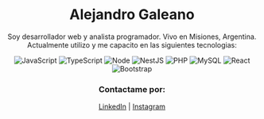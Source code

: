 
<h1 align="center">Alejandro Galeano</h1>

<div align="center">
<p>Soy desarrollador web y analista programador. Vivo en Misiones, Argentina. Actualmente utilizo y me capacito en las siguientes tecnologias: </p> 

![JavaScript](https://img.shields.io/badge/-JavaScript-F7DF1E?logo=javascript&style=for-the-badge&logoColor=black)
![TypeScript](https://img.shields.io/badge/-TypeScript-FFFFFF?logo=typescript&style=for-the-badge&logoColor=whitek)
![Node](https://img.shields.io/badge/-NodeJS-39933fb?logo=node.js&style=for-the-badge&logoColor=black)
![NestJS](https://img.shields.io/badge/-NestJS-CB3234?logo=nestjs&style=for-the-badge&logoColor=whitek)
![PHP](https://img.shields.io/badge/-php-777BB4?logo=php&style=for-the-badge&logoColor=white)
![MySQL](https://img.shields.io/badge/-MySQL-4479A1?logo=MySQL&style=for-the-badge&logoColor=white)
![React](https://img.shields.io/badge/-React-%2357d8fb?logo=react&style=for-the-badge&logoColor=white)
![Bootstrap](https://img.shields.io/badge/-Bootstrap-563D7C?logo=bootstrap&style=for-the-badge&logoColor=white)



### Contactame por:
[LinkedIn](https://github.com/AG350) | 
[Instagram](https://www.instagram.com/ale.gale/)

</div>




<!--
**AG350/AG350** is a ✨ _special_ ✨ repository because its `README.md` (this file) appears on your GitHub profile.

Here are some ideas to get you started:

- 🔭 I’m currently working on ...
- 🌱 I’m currently learning ...
- 👯 I’m looking to collaborate on ...
- 🤔 I’m looking for help with ...
- 💬 Ask me about ...
- 📫 How to reach me: ...
- 😄 Pronouns: ...
- ⚡ Fun fact: ...
-->
